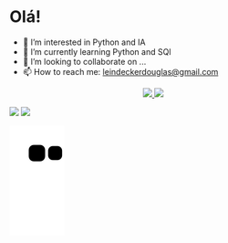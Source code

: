 # Olá!

- 👀 I’m interested in Python and IA
- 📜  I’m currently learning Python and SQl
- 💞️ I’m looking to collaborate on ...
- 📫 How to reach me: leindeckerdouglas@gmail.com

<div align="center">
  <a href="https://github.com/DougLeindecker">
  <img height="180em" src="https://github-readme-stats.vercel.app/api?username=DougLeindecker&show_icons=true&theme=chartreuse-dark&include_all_commits=true&count_private=true"/>
  <img height="180em" src="https://github-readme-stats.vercel.app/api/top-langs/?username=DougLeindecker&layout=compact&langs_count=7&theme=chartreuse-dark"/>
</div>
  

 
  <a href = "leindeckerdouglas@gmail.com"><img src="https://img.shields.io/badge/-Gmail-%23333?style=for-the-badge&logo=gmail&logoColor=white" target="_blank"></a>
  <a href="https://www.linkedin.com/in/douglasleindecker/" target="_blank"><img src="https://img.shields.io/badge/-LinkedIn-%230077B5?style=for-the-badge&logo=linkedin&logoColor=white" target="_blank"></a> 
 
  ![Snake animation](https://github.com/rafaballerini/rafaballerini/blob/output/github-contribution-grid-snake.svg)
 
